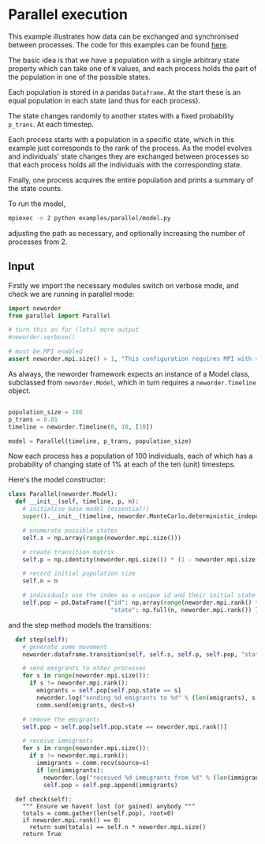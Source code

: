 # Parallel execution

This example illustrates how data can be exchanged and synchronised between processes. The code for this examples can be found [here](https://github.com/virgesmith/neworder/tree/master/examples/parallel).

The basic idea is that we have a population with a single arbitrary state property which can take one of `N` values, and each process holds the part of the population in one of the possible states.

Each population is stored in a pandas `Dataframe`. At the start these is an equal population in each state (and thus for each process).

The state changes randomly to another states with a fixed probability `p_trans`. At each timestep.

Each process starts with a population in a specific state, which in this example just corresponds to the rank of the process.  As the model evolves and individuals' state changes they are exchanged between processes so that each process holds all the individuals with the corresponding state.

Finally, one process acquires the entire population and prints a summary of the state counts.

To run the model,

```bash
mpiexec -n 2 python examples/parallel/model.py
```

adjusting the path as necessary, and optionally increasing the number of processes from 2.

## Input

Firstly we import the necessary modules switch on verbose mode, and check we are running in parallel mode:

```python
import neworder
from parallel import Parallel

# turn this on for (lots) more output
#neworder.verbose()

# must be MPI enabled
assert neworder.mpi.size() > 1, "This configuration requires MPI with >1 process"
```

As always, the neworder framework expects an instance of a Model class, subclassed from `neworder.Model`, which in turn requires a `neworder.Timeline` object.

```python

population_size = 100
p_trans = 0.01
timeline = neworder.Timeline(0, 10, [10])

model = Parallel(timeline, p_trans, population_size)
```

Now each process has a population of 100 individuals, each of which has a probability of changing state of 1% at each of the ten (unit) timesteps.

Here's the model constructor:

```python
class Parallel(neworder.Model):
  def __init__(self, timeline, p, n):
    # initialise base model (essential!)
    super().__init__(timeline, neworder.MonteCarlo.deterministic_independent_seed)

    # enumerate possible states
    self.s = np.array(range(neworder.mpi.size()))

    # create transition matrix
    self.p = np.identity(neworder.mpi.size()) * (1 - neworder.mpi.size() * p) + p

    # record initial population size
    self.n = n

    # individuals use the index as a unique id and their initial state is the MPI rank
    self.pop = pd.DataFrame({"id": np.array(range(neworder.mpi.rank() * n, (neworder.mpi.rank() + 1) * n)),
                             "state": np.full(n, neworder.mpi.rank()) }).set_index("id")
```

and the step method models the transitions:

```python
  def step(self):
    # generate some movement
    neworder.dataframe.transition(self, self.s, self.p, self.pop, "state")

    # send emigrants to other processes
    for s in range(neworder.mpi.size()):
      if s != neworder.mpi.rank():
        emigrants = self.pop[self.pop.state == s]
        neworder.log("sending %d emigrants to %d" % (len(emigrants), s))
        comm.send(emigrants, dest=s)

    # remove the emigrants
    self.pop = self.pop[self.pop.state == neworder.mpi.rank()]

    # receive immigrants
    for s in range(neworder.mpi.size()):
      if s != neworder.mpi.rank():
        immigrants = comm.recv(source=s)
        if len(immigrants):
          neworder.log("received %d immigrants from %d" % (len(immigrants), s))
          self.pop = self.pop.append(immigrants)

```


```
  def check(self):
    """ Ensure we havent lost (or gained) anybody """
    totals = comm.gather(len(self.pop), root=0)
    if neworder.mpi.rank() == 0:
      return sum(totals) == self.n * neworder.mpi.size()
    return True

```